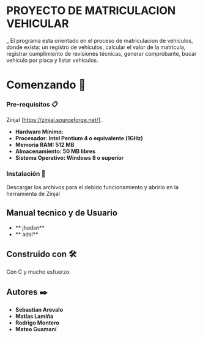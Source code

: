 # PROYECTO DE MATRICULACION VEHICULAR 
_ El programa esta orientado en el proceso de matriculacion de vehiculos, donde exista: un registro de vehículos, calcular el valor de la matrícula, registrar cumplimiento de revisiones técnicas, generar comprobante, bucar vehiculo por placa y listar vehículos.
# Comenzando 🚀




### Pre-requisitos 📋
ZinjaI [https://zinjai.sourceforge.net/].

* **Hardware Mínimo:**
* **Procesador: Intel Pentium 4 o equivalente (1GHz)**
* **Memoria RAM: 512 MB**
* **Almacenamiento: 50 MB libres**
* **Sistema Operativo: Windows 8 o superior**



### Instalación 🔧

Descargar los archivos para el debido funcionamiento y abrirlo en la herramienta de ZinjaI

## Manual tecnico y de Usuario
* ** jhadsn**
* ** adsl**


## Construido con 🛠️

Con C y mucho esfuerzo. 



## Autores ✒️
* **Sebastian Arevalo** 
* **Matías Lamiña** 
* **Rodrigo Montero**
* **Mateo Guamaní** 

